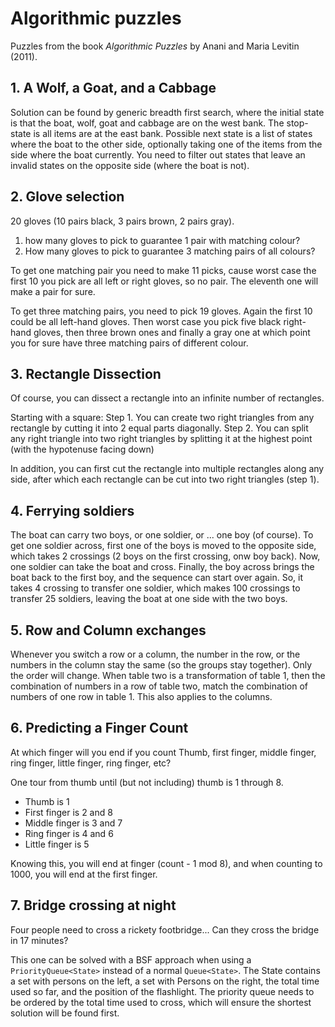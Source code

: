 # Algorithmic puzzles

Puzzles from the book *Algorithmic Puzzles* by Anani and Maria Levitin (2011).

## 1. A Wolf, a Goat, and a Cabbage
Solution can be found by generic breadth first search, where the initial state 
is that the boat, wolf, goat and cabbage are on the west bank. The stop-state is
all items are at the east bank. Possible next state is a list of states where the 
boat to the other side, optionally taking one of the items from the side where 
the boat currently. You need to filter out states that leave an invalid states on 
the opposite side (where the boat is not).

## 2. Glove selection
20 gloves (10 pairs black, 3 pairs brown, 2 pairs gray).
1) how many gloves to pick to guarantee 1 pair with matching colour?
2) How many gloves to pick to guarantee 3 matching pairs of all colours?

To get one matching pair you need to make 11 picks, cause worst case the first 10 
you pick are all left or right gloves, so no pair. The eleventh one will make a pair 
for sure.

To get three matching pairs, you need to pick 19 gloves. Again the first 10
could be all left-hand gloves. Then worst case you pick five black right-hand 
gloves, then three brown ones and finally a gray one at which point you for sure
have three matching pairs of different colour.

## 3. Rectangle Dissection
Of course, you can dissect a rectangle into an infinite number of rectangles.

Starting with a square:
Step 1. You can create two right triangles from any rectangle by cutting it into 2 equal 
parts diagonally.
Step 2. You can split any right triangle into two right triangles by
splitting it at the highest point (with the hypotenuse facing down)

In addition, you can first cut the rectangle into multiple rectangles along any side, 
after which each rectangle can be cut into two right triangles (step 1).

## 4. Ferrying soldiers
The boat can carry two boys, or one soldier, or ... one boy (of course). To get
one soldier across, first one of the boys is moved to the opposite side, which takes
2 crossings (2 boys on the first crossing, onw boy back). Now, one soldier can take 
the boat and cross. Finally, the boy across brings the boat back to the first boy, and
the sequence can start over again. So, it takes 4 crossing to transfer one soldier,
which makes 100 crossings to transfer 25 soldiers, leaving the  boat at one  side 
with the two boys.

## 5. Row and Column exchanges
Whenever you switch a row or a column, the number in the row, or the numbers in the 
column stay the same (so the groups stay together). Only the order will change. When table
two is a transformation of table 1, then the combination of numbers in a row of table two, 
match  the combination of numbers of one row in table 1. This also applies to the columns.

## 6. Predicting a Finger Count
At which finger will you end if you count Thumb, first finger, middle finger, ring finger, 
little finger, ring finger, etc?

One tour from thumb until (but not including) thumb is 1 through 8. 
* Thumb is 1
* First finger is 2 and 8
* Middle finger is 3 and 7
* Ring finger is 4 and 6
* Little finger is 5

Knowing this, you will end at finger (count - 1 mod 8), and when counting to 1000, you will end at the 
first finger. 

## 7. Bridge crossing at night
Four people need to cross a rickety footbridge... Can they cross the bridge in 17 minutes?

This one can be solved with a BSF approach when using a ```PriorityQueue<State>``` instead of a normal
```Queue<State>```. The State contains a set with persons on the left, a set with Persons on the right, the total time
used so far, and the position of the flashlight. The priority queue needs to be ordered by the total time used to cross,
which will ensure the shortest solution will be found first.



